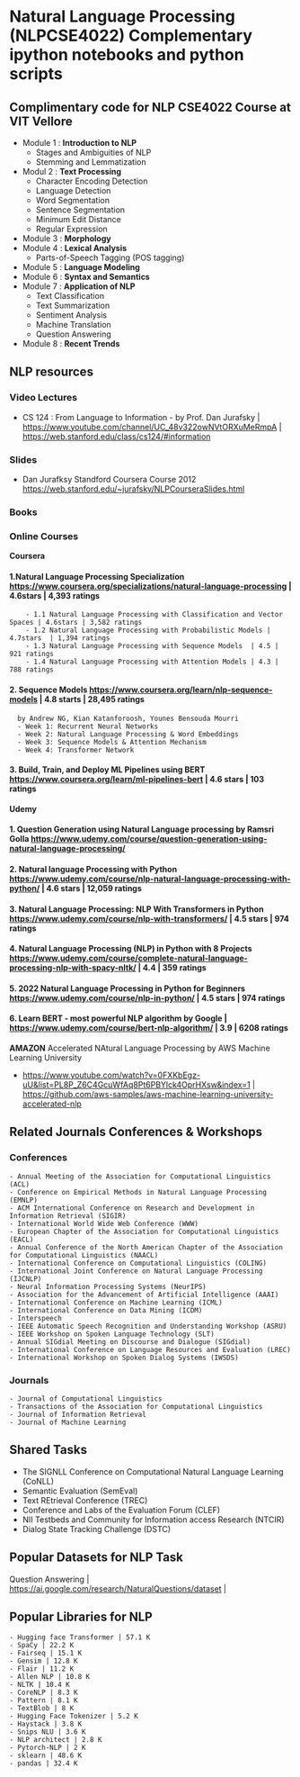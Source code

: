 # Natural Language Processing (NLPCSE4022) Complementary ipython notebooks and python scripts 
## Complimentary code for NLP CSE4022 Course at VIT Vellore
- Module 1 : **Introduction to NLP**
    - Stages and Ambiguities of NLP
    - Stemming and Lemmatization
- Modul 2 : **Text Processing**
    - Character Encoding Detection
    - Language Detection
    - Word Segmentation
    - Sentence Segmentation
    - Minimum Edit Distance
    - Regular Expression
- Module 3 : **Morphology**
- Module 4 : **Lexical Analysis**
    - Parts-of-Speech Tagging (POS tagging)
- Module 5 : **Language Modeling**
- Module 6 : **Syntax and Semantics**
- Module 7 : **Application of NLP**
    - Text Classification 
    - Text Summarization
    - Sentiment Analysis
    - Machine Translation
    - Question Answering
- Module 8 : **Recent Trends**

## NLP resources
 ### Video Lectures
 - CS 124 : From Language to Information - by Prof. Dan Jurafsky | https://www.youtube.com/channel/UC_48v322owNVtORXuMeRmpA | https://web.stanford.edu/class/cs124/#information
 
 ### Slides
 - Dan Jurafksy Standford Coursera Course 2012 https://web.stanford.edu/~jurafsky/NLPCourseraSlides.html 
 
 ### Books
 
 ### Online Courses
  **Coursera**
  
  #### 1.Natural Language Processing Specialization https://www.coursera.org/specializations/natural-language-processing | 4.6stars | 4,393 ratings
        - 1.1 Natural Language Processing with Classification and Vector Spaces | 4.6stars | 3,582 ratings 
        - 1.2 Natural Language Processing with Probabilistic Models | 4.7stars  | 1,394 ratings
        - 1.3 Natural Language Processing with Sequence Models  | 4.5 | 921 ratings
        - 1.4 Natural Language Processing with Attention Models | 4.3 | 788 ratings
        
  #### 2. Sequence Models https://www.coursera.org/learn/nlp-sequence-models | 4.8 starts | 28,495 ratings
      by Andrew NG, Kian Katanforoosh, Younes Bensouda Mourri
      - Week 1: Recurrent Neural Networks
      - Week 2: Natural Language Processing & Word Embeddings
      - Week 3: Sequence Models & Attention Mechanism
      - Week 4: Transformer Network
  #### 3. Build, Train, and Deploy ML Pipelines using BERT https://www.coursera.org/learn/ml-pipelines-bert | 4.6 stars | 103 ratings 
   
        
  **Udemy**
  
  #### 1. Question Generation using Natural Language processing by Ramsri Golla https://www.udemy.com/course/question-generation-using-natural-language-processing/
  
  #### 2. Natural language Processing with Python https://www.udemy.com/course/nlp-natural-language-processing-with-python/ | 4.6 stars | 12,059 ratings
  
  #### 3. Natural Language Processing: NLP With Transformers in Python https://www.udemy.com/course/nlp-with-transformers/  |  4.5 stars | 974 ratings

  #### 4. Natural Language Processing (NLP) in Python with 8 Projects https://www.udemy.com/course/complete-natural-language-processing-nlp-with-spacy-nltk/ | 4.4 | 359 ratings
  
  #### 5. 2022 Natural Language Processing in Python for Beginners https://www.udemy.com/course/nlp-in-python/ | 4.5 stars | 974 ratings
  
  #### 6. Learn BERT - most powerful NLP algorithm by Google | https://www.udemy.com/course/bert-nlp-algorithm/ | 3.9 | 6208 ratings
  
  **AMAZON**
   Accelerated NAtural Language Processing by AWS Machine Learning University
   - https://www.youtube.com/watch?v=0FXKbEgz-uU&list=PL8P_Z6C4GcuWfAq8Pt6PBYlck4OprHXsw&index=1 | https://github.com/aws-samples/aws-machine-learning-university-accelerated-nlp 
   
## Related Journals Conferences & Workshops

### Conferences
    - Annual Meeting of the Association for Computational Linguistics (ACL)
    - Conference on Empirical Methods in Natural Language Processing (EMNLP)
    - ACM International Conference on Research and Development in Information Retrieval (SIGIR)
    - International World Wide Web Conference (WWW)
    - European Chapter of the Association for Computational Linguistics (EACL)
    - Annual Conference of the North American Chapter of the Association for Computational Linguistics (NAACL)
    - International Conference on Computational Linguistics (COLING)
    - International Joint Conference on Natural Language Processing (IJCNLP)
    - Neural Information Processing Systems (NeurIPS)
    - Association for the Advancement of Artificial Intelligence (AAAI)
    - International Conference on Machine Learning (ICML)
    - International Conference on Data Mining (ICDM)
    - Interspeech
    - IEEE Automatic Speech Recognition and Understanding Workshop (ASRU)
    - IEEE Workshop on Spoken Language Technology (SLT)
    - Annual SIGdial Meeting on Discourse and Dialogue (SIGdial)
    - International Conference on Language Resources and Evaluation (LREC)
    - International Workshop on Spoken Dialog Systems (IWSDS)

### Journals
    - Journal of Computational Linguistics
    - Transactions of the Association for Computational Linguistics
    - Journal of Information Retrieval
    - Journal of Machine Learning

## Shared Tasks
- The SIGNLL Conference on Computational Natural Language Learning (CoNLL)
- Semantic Evaluation (SemEval)
- Text REtrieval Conference (TREC)
- Conference and Labs of the Evaluation Forum (CLEF)
- NII Testbeds and Community for Information access Research (NTCIR)
- Dialog State Tracking Challenge (DSTC)

## Popular Datasets for NLP Task
  Question Answering | https://ai.google.com/research/NaturalQuestions/dataset |
  
## Popular Libraries for NLP
    - Hugging face Transformer | 57.1 K
    - SpaCy | 22.2 K
    - Fairseq | 15.1 K
    - Gensim | 12.8 K
    - Flair | 11.2 K
    - Allen NLP | 10.8 K
    - NLTK | 10.4 K
    - CoreNLP | 8.3 K
    - Pattern | 8.1 K
    - TextBlob | 8 K
    - Hugging Face Tokenizer | 5.2 K
    - Haystack | 3.8 K
    - Snips NLU | 3.6 K
    - NLP architect | 2.8 K
    - Pytorch-NLP | 2 K
    - sklearn | 48.6 K
    - pandas | 32.4 K
    

